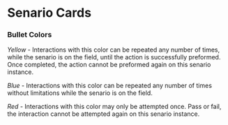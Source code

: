 # Senario Cards

### Bullet Colors

*Yellow* - Interactions with this color can be repeated any number of times, while the senario is on the field, until the action is successfully preformed. Once completed, the action cannot be preformed again on this senario instance.

*Blue* - Interactions with this color can be repeated any number of times without limitations while the senario is on the field.

*Red* - Interactions with this color may only be attempted once. Pass or fail, the interaction cannot be attempted again on this senario instance.
